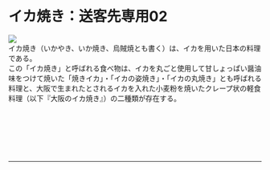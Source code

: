 <div id="page">
	<div id="main_image">
		<div id="main_image_inner">
			<h1>イカ焼き：送客先専用02</h1>
		</div>
	</div>
	<img id="main-thum" src="https://sinozu.github.io/static20200403/05/food_ikayaki.png">
		<div id="section01">
			イカ焼き（いかやき、いか焼き、烏賊焼とも書く）は、イカを用いた日本の料理である。<br>
			この「イカ焼き」と呼ばれる食べ物は、イカを丸ごと使用して甘しょっぱい醤油味をつけて焼いた「焼きイカ」・「イカの姿焼き」・「イカの丸焼き」とも呼ばれる料理と、大阪で生まれたとされるイカを入れた小麦粉を焼いたクレープ状の軽食料理（以下『大阪のイカ焼き』）の二種類が存在する。
		</div>
</div>
<br>
<br>
<br>
<br>
<br>
<br>
<hr>
<div class="uz-uo_placement_code_follower uz-ny"></div>
<link rel="stylesheet" href="https://dev-speee-ad.akamaized.net/tag/uo_placement_code_follower/css/outer-style.css">
<script async type="text/javascript" src="https://dev-speee-ad.akamaized.net/tag/uo_placement_code_follower/js/outer-frame.min.js" charset="utf-8"></script>
